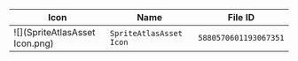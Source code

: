 | Icon | Name | File ID |
| ---  | ---  | ---     |
| ![](SpriteAtlasAsset Icon.png) | `SpriteAtlasAsset Icon` | `5880570601193067351` |
